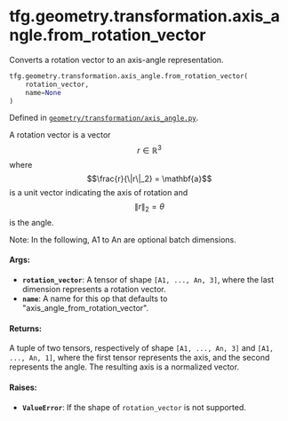 <div itemscope itemtype="http://developers.google.com/ReferenceObject">
<meta itemprop="name" content="tfg.geometry.transformation.axis_angle.from_rotation_vector" />
<meta itemprop="path" content="Stable" />
</div>

# tfg.geometry.transformation.axis_angle.from_rotation_vector

Converts a rotation vector to an axis-angle representation.

``` python
tfg.geometry.transformation.axis_angle.from_rotation_vector(
    rotation_vector,
    name=None
)
```



Defined in [`geometry/transformation/axis_angle.py`](https://github.com/tensorflow/graphics/blob/master/tensorflow_graphics/geometry/transformation/axis_angle.py).

<!-- Placeholder for "Used in" -->

A rotation vector is a vector $$r \in \mathbb{R}^3$$ where
$$\frac{r}{\|r\|_2} = \mathbf{a}$$ is a unit vector indicating the axis of
rotation and $$\|r\|_2 = \theta$$ is the angle.

Note:
  In the following, A1 to An are optional batch dimensions.

#### Args:

* <b>`rotation_vector`</b>: A tensor of shape `[A1, ..., An, 3]`, where the last
    dimension represents a rotation vector.
* <b>`name`</b>: A name for this op that defaults to "axis_angle_from_rotation_vector".


#### Returns:

A tuple of two tensors, respectively of shape `[A1, ..., An, 3]` and
`[A1, ..., An, 1]`, where the first tensor represents the axis, and the
second represents the angle. The resulting axis is a normalized vector.


#### Raises:

* <b>`ValueError`</b>: If the shape of `rotation_vector` is not supported.